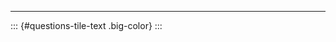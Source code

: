 <!-- 
    Finishing slides (2 of 3): Questions.
    
    It is not visible in the TOC, because it is not a section.
    For this reason, it is not numbered and requires manual slide break.
-->

---

::: {#questions-tile-text .big-color}
:::



